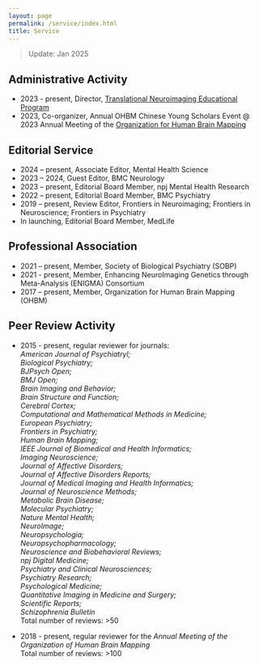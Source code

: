 ```yaml
---
layout: page
permalink: /service/index.html
title: Service
---
```

> Update: Jan 2025

## Administrative Activity
- 2023 - present, Director, [Translational Neuroimaging Educational Program](https://www.translational-neuro.org)
- 2023, Co-organizer, Annual OHBM Chinese Young Scholars Event @ 2023 Annual Meeting of the [Organization for Human Brain Mapping](https://www.humanbrainmapping.org/i4a/pages/index.cfm?pageid=1)

## Editorial Service
- 2024 – present, Associate Editor, Mental Health Science
- 2023 – 2024, Guest Editor, BMC Neurology
- 2023 – present, Editorial Board Member, npj Mental Health Research
- 2022 – present, Editorial Board Member, BMC Psychiatry
- 2019 – present, Review Editor, Frontiers in Neuroimaging; Frontiers in Neuroscience; Frontiers in Psychiatry
- In launching, Editorial Board Member, MedLife

## Professional Association
- 2021 – present, Member, Society of Biological Psychiatry (SOBP)
- 2021 - present, Member, Enhancing NeuroImaging Genetics through Meta-Analysis (ENIGMA) Consortium
- 2017 – present, Member, Organization for Human Brain Mapping (OHBM)

## Peer Review Activity
- 2015 - present, regular reviewer for journals:<br>
  <i>American Journal of Psychiatryl;<br>
  Biological Psychiatry;<br>
  BJPsych Open;<br>
  BMJ Open;<br>
  Brain Imaging and Behavior;<br>
  Brain Structure and Function;<br>
  Cerebral Cortex;<br>
  Computational and Mathematical Methods in Medicine;<br>
  European Psychiatry;<br>
  Frontiers in Psychiatry;<br>
  Human Brain Mapping;<br>
  IEEE Journal of Biomedical and Health Informatics;<br>
  Imaging Neuroscience;<br>
  Journal of Affective Disorders;<br>
  Journal of Affective Disorders Reports;<br>
  Journal of Medical Imaging and Health Informatics;<br>
  Journal of Neuroscience Methods;<br>
  Metabolic Brain Disease;<br>
  Molecular Psychiatry;<br>
  Nature Mental Health;<br>
  NeuroImage;<br>
  Neuropsychologia;<br>
  Neuropsychopharmacology;<br>
  Neuroscience and Biobehavioral Reviews;<br>
  npj Digital Medicine;<br>
  Psychiatry and Clinical Neurosciences;<br>
  Psychiatry Research;<br>
  Psychological Medicine;<br>
  Quantitative Imaging in Medicine and Surgery;<br>
  Scientific Reports;<br>
  Schizophrenia Bulletin</i><br>
  Total number of reviews: >50
  
- 2018 - present, regular reviewer for the <i>Annual Meeting of the Organization of Human Brain Mapping</i><br>
  Total number of reviews: >100

<br>


